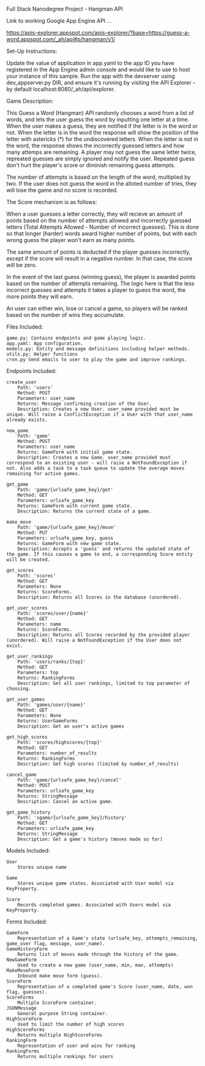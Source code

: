 Full Stack Nanodegree Project - Hangman API

Link to working Google App Engine API ... 

https://apis-explorer.appspot.com/apis-explorer/?base=https://guess-a-word.appspot.com/_ah/api#p/hangman/v1/

Set-Up Instructions:

Update the value of application in app.yaml to the app ID you have registered in the App Engine admin console and would like to use to host your instance of this sample.
Run the app with the devserver using dev_appserver.py DIR, and ensure it's running by visiting the API Explorer - by default localhost:8080/_ah/api/explorer.

Game Description:

This Guess a Word (Hangman) API randomly chooses a word from a list of words, and lets the user guess the word by inputting one letter at a time. When the user makes a guess, they are notified if the letter is in the word or not. When the letter is in the word the response will show the position of the letter with astericks (*) for the undiscovered letters.  When the letter is not in the word, the response shows the incorrectly guessed letters and how many attemps are remaining. A player may not guess the same letter twice, repreated guesses are simply ignored and notify the user. Repeated guess don't hurt the player's score or diminish remaining guess attempts. 

The number of attempts is based on the length of the word, multiplied by two. If the user does not guess the word in the alloted number of tries, they will lose the game and no score is recorded. 

The Score mechanism is as follows:

When a user guesses a letter correctly, they will recieve an amount of points based on the number of attempts allowed and incorrectly guessed letters (Total Attempts Allowed - Number of incorrect guesses). This is done so that longer (harder) words award higher number of points, but with each wrong guess the player won't earn as many points.

The same amount of points is deducted if the player guesses incorrectly, except if the score will result in a negative number. In that case, the score will be zero. 

In the event of the last guess (winning guess), the player is awarded points based on the number of attempts remaining. The logic here is that the less incorrect guesses and attempts it takes a player to guess the word, the more points they will earn. 

An user can either win, lose or cancel a game, so players will be ranked based on the number of wins they accumulate. 

Files Included:

    game.py: Contains endpoints and game playing logic.
    app.yaml: App configuration.
    models.py: Entity and message definitions including helper methods.
    utils.py: Helper functions
    cron.py Send emails to user to play the game and improve rankings.

Endpoints Included:

    create_user
        Path: 'users'
        Method: POST
        Parameters: user_name
        Returns: Message confirming creation of the User.
        Description: Creates a new User. user_name provided must be unique. Will raise a ConflictException if a User with that user_name already exists.

    new_game
        Path: 'game'
        Method: POST
        Parameters: user_name
        Returns: GameForm with initial game state.
        Description: Creates a new Game. user_name provided must correspond to an existing user - will raise a NotFoundException if not. Also adds a task to a task queue to update the average moves remaining for active games.

    get_game
        Path: 'game/{urlsafe_game_key}/get'
        Method: GET
        Parameters: urlsafe_game_key
        Returns: GameForm with current game state.
        Description: Returns the current state of a game.

    make_move
        Path: 'game/{urlsafe_game_key}/move'
        Method: PUT
        Parameters: urlsafe_game_key, guess
        Returns: GameForm with new game state.
        Description: Accepts a 'guess' and returns the updated state of the game. If this causes a game to end, a corresponding Score entity will be created.

    get_scores
        Path: 'scores'
        Method: GET
        Parameters: None
        Returns: ScoreForms.
        Description: Returns all Scores in the database (unordered).

    get_user_scores
        Path: 'scores/user/{name}'
        Method: GET
        Parameters: name
        Returns: ScoreForms.
        Description: Returns all Scores recorded by the provided player (unordered). Will raise a NotFoundException if the User does not exist.
        
    get_user_rankings
        Path: 'users/ranks/{top}'
        Method: GET
        Parameters: top
        Returns: RankingForms
        Description: Get all user rankings, limited to top parameter of choosing.

    get_user_games
        Path: 'games/user/{name}'
        Method: GET
        Parameters: None
        Returns: UserGameForms
        Description: Get an user's active games

    get_high_scores
        Path: 'scores/highscores/{top}'
        Method: GET
        Parameters: number_of_results
        Returns: RankingForms
        Description: Get high scores (limited by number_of_results)

    cancel_game
        Path: 'game/{urlsafe_game_key}/cancel'
        Method: POST
        Parameters: urlsafe_game_key
        Returns: StringMessage
        Description: Cancel an active game.

    get_game_history
        Path: 'sgame/{urlsafe_game_key}/history'
        Method: GET
        Parameters: urlsafe_game_key
        Returns: StringMessage
        Description: Get a game's history (moves made so far)

Models Included:

    User
        Stores unique name

    Game
        Stores unique game states. Associated with User model via KeyProperty.

    Score
        Records completed games. Associated with Users model via KeyProperty.

Forms Included:

    GameForm
        Representation of a Game's state (urlsafe_key, attempts_remaining, game_over flag, message, user_name).
    GameHistoryForm
        Returns list of moves made through the history of the game. 
    NewGameForm
        Used to create a new game (user_name, min, max, attempts)
    MakeMoveForm
        Inbound make move form (guess).
    ScoreForm
        Representation of a completed game's Score (user_name, date, won flag, guesses).
    ScoreForms
        Multiple ScoreForm container.
    JSONMessage
        General purpose String container.
    HighScoreForm
        Used to limit the number of high scores
    HighScoreForms
        Returns multiple HighScoreForms
    RankingForm
        Representation of user and wins for ranking
    RankingForms
        Returns multiple rankings for users
